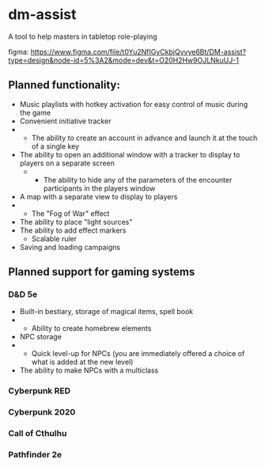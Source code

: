 # dm-assist
A tool to help masters in tabletop role-playing

figma: https://www.figma.com/file/t0Yu2NfIGyCkbjQyvye6Bt/DM-assist?type=design&node-id=5%3A2&mode=dev&t=O20H2Hw9OJLNkuUJ-1

## Planned functionality:
- Music playlists with hotkey activation for easy control of music during the game
- Convenient initiative tracker
- - The ability to create an account in advance and launch it at the touch of a single key
- The ability to open an additional window with a tracker to display to players on a separate screen
  - - The ability to hide any of the parameters of the encounter participants in the players window
- A map with a separate view to display to players
- - The "Fog of War" effect
- The ability to place "light sources"
- The ability to add effect markers
  - Scalable ruler
- Saving and loading campaigns

## Planned support for gaming systems
### D&D 5e
- Built-in bestiary, storage of magical items, spell book
- - Ability to create homebrew elements
- NPC storage
- - Quick level-up for NPCs (you are immediately offered a choice of what is added at the new level)
- The ability to make NPCs with a multiclass
 
### Cyberpunk RED
### Cyberpunk 2020
### Call of Cthulhu
### Pathfinder 2e
